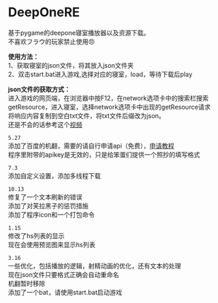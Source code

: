 # DeepOneRE  

基于pygame的deepone寝室播放器以及资源下载。  
不喜欢フラウ的玩家禁止使用😠

**使用方法：**  
1、获取寝室的json文件，将其放入json文件夹  
2、双击start.bat进入游戏,选择对应的寝室，load，等待下载后play  

**json文件的获取方式：**  
进入游戏的网页端，在浏览器中按F12，在network选项卡中的搜索栏搜索getResource，进入寝室，选择network选项卡中出现的getResource请求  
将响应内容复制到空白txt文件，将txt文件后缀改为json。  
还是不会的话参考这个[视频](https://www.bilibili.com/video/BV1oC4y1z75d/)

`5.27`  
添加了百度的机翻，需要的请自行申请api（免费），[申请教程](https://docs2.ayano.top/#/4.0/basic/translate?id=%e7%99%be%e5%ba%a6%e7%bf%bb%e8%af%91%e6%8e%a5%e5%8f%a3)  
程序里附带的apikey是无效的，只是给笨蛋们提供一个照抄的填写格式

`7.3`  
添加自定义设置，添加多线程下载  

`10.13`  
修复了一个文本刷新的错误  
添加了对芙拉黑子的惩罚措施  
添加了程序icon和一个打包命令

`1.15`  
修改了hs列表的显示  
现在会使用预览图来显示hs列表 

`3.16`  
一些优化，包括播放的逻辑，射精动画的优化，还有文本的处理  
现在json文件只要格式正确会自动重命名  
机翻暂时移除  
添加了一个bat，请使用start.bat启动游戏  
